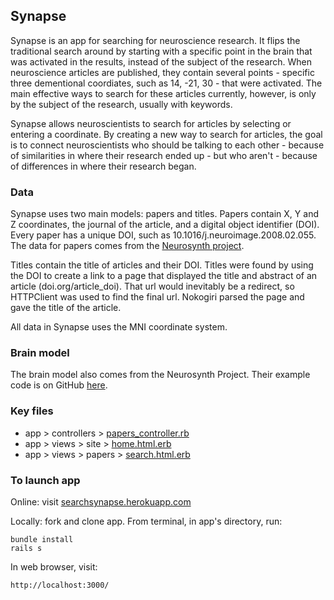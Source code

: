 ## Synapse

Synapse is an app for searching for neuroscience research. It flips the traditional search around by starting with a specific point in the brain that was activated in the results, instead of the subject of the research. When neuroscience articles are published, they contain several points - specific three dementional coordiates, such as 14, -21, 30 - that were activated. The main effective ways to search for these articles currently, however, is only by the subject of the research, usually with keywords.

Synapse allows neuroscientists to search for articles by selecting or entering a coordinate. By creating a new way to search for articles, the goal is to connect neuroscientists who should be talking to each other - because of similarities in where their research ended up - but who aren't - because of differences in where their research began.

### Data

Synapse uses two main models: papers and titles. Papers contain X, Y and Z coordinates, the journal of the article, and a digital object identifier (DOI). Every paper has a unique DOI, such as 10.1016/j.neuroimage.2008.02.055. The data for papers comes from the [Neurosynth project](http://neurosynth.org/).

Titles contain the title of articles and their DOI. Titles were found by using the DOI to create a link to a page that displayed the title and abstract of an article (doi.org/article_doi). That url would inevitably be a redirect, so HTTPClient was used to find the final url. Nokogiri parsed the page and gave the title of the article.

All data in Synapse uses the MNI coordinate system.

### Brain model

The brain model also comes from the Neurosynth Project. Their example code is on GitHub [here](https://github.com/neurosynth/nsviewer/tree/master/example).

### Key files

- app  >  controllers  >  [papers_controller.rb](../../app/controllers/papers_controller.rb)
- app  >  views  >  site  >  [home.html.erb](https://github.com/kaplanoah/synapse/blob/master/app/views/site/home.html.erb)
- app  >  views  >  papers  >  [search.html.erb](https://github.com/kaplanoah/synapse/blob/master/app/views/papers/search.html.erb)

### To launch app

Online: visit [searchsynapse.herokuapp.com](http://searchsynapse.herokuapp.com/)

Locally: fork and clone app. From terminal, in app's directory, run:

    bundle install
    rails s

In web browser, visit:

    http://localhost:3000/